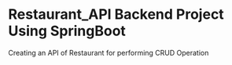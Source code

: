 # Restaurant_API Backend Project Using SpringBoot
Creating an API of Restaurant for performing CRUD Operation
